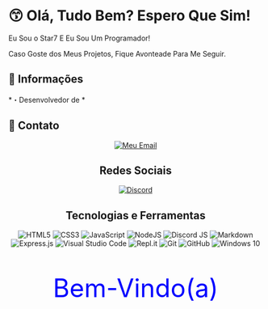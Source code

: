 # 😙 Olá, Tudo Bem? Espero Que Sim!
Eu Sou o Star7 E Eu Sou Um Programador!

Caso Goste dos Meus Projetos, Fique Avonteade Para Me Seguir.

## 🤔 Informações
*・Desenvolvedor de *
<p align="left">
</p>

 <h2>👤 Contato</h2>
</div>
<p align="center">
    <a href="mailto:contact.star7dev@gmail.com">
        <img alt="Meu Email" src="https://img.shields.io/static/v1?style=flat-square&logo=gmail&label=Gmail&message=contact.star7dev@gmail.com&color=9E938E">
    </a>
</p>

<div align="center">
    <h2>Redes Sociais</h2>
</div>
<p align="center">
    <a href="https://discord.com/users/920874252511612948">
        <img alt="Discord" src="https://img.shields.io/badge/star7.dev%231703-%237289DA.svg?style=for-the-badge&logo=discord&logoColor=white"/>
    </a>
</p>

<div align="center">
    <h2>Tecnologias e Ferramentas</h2>
    <p align="center">
        <img alt="HTML5" src="https://img.shields.io/badge/html5-%23E34F26.svg?style=for-the-badge&logo=html5&logoColor=white"/>
        <img alt="CSS3" src="https://img.shields.io/badge/css3-%231572B6.svg?style=for-the-badge&logo=css3&logoColor=white"/>
        <img alt="JavaScript" src="https://img.shields.io/badge/javascript-%23323330.svg?style=for-the-badge&logo=javascript&logoColor=%23F7DF1E"/>
        <img alt="NodeJS" src="https://img.shields.io/badge/node.js-6DA55F?style=for-the-badge&logo=node.js&logoColor=white"/>
        <img alt="Discord JS" src="https://img.shields.io/badge/discordjs-%23323330.svg?style=for-the-badge&logo=discord&logoColor=bluee"/>
        <img alt="Markdown" src="https://img.shields.io/badge/markdown-%23000000.svg?style=for-the-badge&logo=markdown&logoColor=white"/>
        <img alt="Express.js" src="https://img.shields.io/badge/express.js-%23404d59.svg?style=for-the-badge&logo=express&logoColor=%2361DAFB"/>
        <img alt="Visual Studio Code" src="https://img.shields.io/badge/Visual Studio Code-0078d7.svg?style=for-the-badge&logo=visual-studio-code&logoColor=white"/>
        <img alt="Repl.it" src="https://img.shields.io/badge/Repl.it-%230D101E.svg?style=for-the-badge&logo=Repl.it&logoColor=white"/>
        <img alt="Git" src="https://img.shields.io/badge/git-%23F05033.svg?style=for-the-badge&logo=git&logoColor=white"/>
        <img alt="GitHub" src="https://img.shields.io/badge/github-%23121011.svg?style=for-the-badge&logo=github&logoColor=white"/>
        <img alt="Windows 10" src="https://img.shields.io/badge/Windows-0078D6?style=for-the-badge&logo=windows&logoColor=white" />
    </p>
</div>

<div align="center">
    <p style="color: blue; font-size: 50px;">Bem-Vindo(a)</p>
<div>
